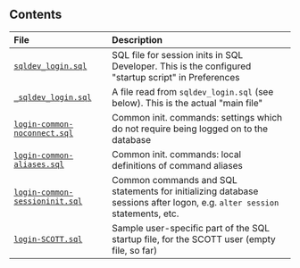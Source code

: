 ## Contents

| File | Description |
|:-----|:------------|
| [`sqldev_login.sql`](sqldev_login.sql)  | SQL file for session inits in SQL Developer. This is the configured "startup script" in Preferences |
| [`_sqldev_login.sql`](_sqldev_login.sql)  | A file read from `sqldev_login.sql` (see below). This is the actual "main file" |
| [`login-common-noconnect.sql`](login-common-noconnect.sql) | Common init. commands: settings which do not require being logged on to the database |
| [`login-common-aliases.sql`](login-common-aliases.sql) | Common init. commands: local definitions of command aliases |
| [`login-common-sessioninit.sql`](login-common-sessioninit.sql) | Common commands and SQL statements for initializing database sessions after logon, e.g. `alter session` statements, etc. |
| [`login-SCOTT.sql`](login-SCOTT.sql) | Sample user-specific part of the SQL startup file, for the SCOTT user (empty file, so far) |
